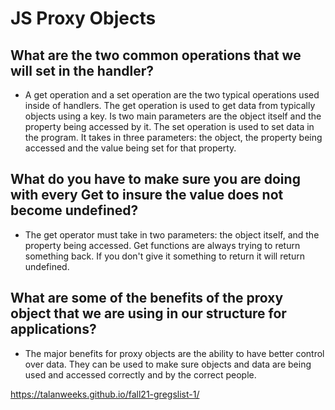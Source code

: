 # JS Proxy Objects

## What are the two common operations that we will set in the handler?

* A get operation and a set operation are the two typical operations used inside of handlers. The get operation is used to get data from typically objects using a key. Is two main parameters are the object itself and the property being accessed by it. The set operation is used to set data in the program. It takes in three parameters: the object, the property being accessed and the value being set for that property.

## What do you have to make sure you are doing with every Get to insure the value does not become undefined?

* The get operator must take in two parameters: the object itself, and the property being accessed. Get functions are always trying to return something back. If you don't give it something to return it will return undefined.

## What are some of the benefits of the proxy object that we are using in our structure for applications?

* The major benefits for proxy objects are the ability to have better control over data. They can be used to make sure objects and data are being used and accessed correctly and by the correct people.

https://talanweeks.github.io/fall21-gregslist-1/